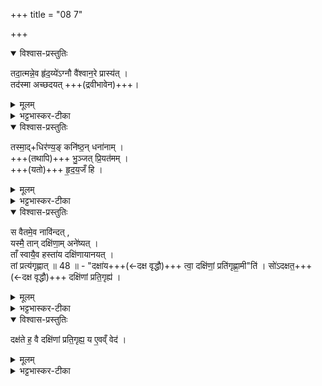 +++
title = "08 7"

+++

<details open><summary>विश्वास-प्रस्तुतिः</summary>

तदा॒त्मन्ने॒व हृ॑द॒य्ये॑ऽग्नौ वै॑श्वान॒रे प्रास्य॑त् ।  
तद॑स्मा अच्छदयत् +++(द्रवीभावेन)+++। 
</details>

<details><summary>मूलम्</summary>

तदा॒त्मन्ने॒व हृ॑द॒य्ये॑ऽग्नौ वै॑श्वान॒रे प्रास्य॑त् ।  
तद॑स्मा अच्छदयत् । 
</details>

<details><summary>भट्टभास्कर-टीका</summary>

अथ बाह्याग्निं हित्वा आत्मनि स्थिते हृदय्येऽग्नौ प्रास्यत् । तदस्मा अच्छदयत् द्रुतमभवत् । 
</details>


<details open><summary>विश्वास-प्रस्तुतिः</summary>

तस्मा॒द्+धिर॑ण्य॒ङ् कनि॑ष्ठ॒न् धना॑नाम् ।  
+++(तथापि)+++ भु॒ञ्जत् प्रि॒यत॑मम् ।  
+++(यतो)+++ हृ॒द॒य॒जँ हि ।
</details>

<details><summary>मूलम्</summary>

तस्मा॒द्धिर॑ण्य॒ङ्कनि॑ष्ठ॒न्धना॑नाम् । भु॒ञ्जत्प्रि॒यत॑मम् । हृ॒द॒य॒जँ हि ।
</details>

<details><summary>भट्टभास्कर-टीका</summary>

**तस्माद्** अद्यत्वेऽपि **हिरण्यं कनिष्ठं** दीप्ततमं धनानां मध्ये भवति, संस्कृतत्वाद् इत्यर्थः ।  
'कन दीप्तौ' तृजन्तात् 'तुश्छन्दसि' इतीष्ठनि 'तुरिष्ठेमेयस्सु' इति तृलोपः ।  
केचिदाहुः - **धनानां** मध्ये **हिरण्यं कनिष्ठं** अल्पतमम् अपि  
**भुञ्जत् प्रियतमं** भवति हृदयजत्वाद् इति । 
</details>


<details open><summary>विश्वास-प्रस्तुतिः</summary>

स वैतमे॒व नावि॑न्दत् ,  
यस्मै॒ तान् दक्षि॑णा॒म् अने॑ष्यत् ।  
ताँ स्वायै॒व हस्ता॑य दक्षि॑णायानयत् ।  
तां प्रत्य॑गृह्णात् ॥ 48 ॥ - 
"दक्षा॑य+++(←दक्ष वृद्धौ)+++ त्वा॒ दक्षि॑णां॒ प्रति॑गृह्णा॒मी"ति॑ । 
सो॑ऽदक्षत॒+++(←दक्ष वृद्धौ)+++ दक्षि॑णां प्रति॒गृह्य॑ । 
</details>

<details><summary>मूलम्</summary>

स वैतमे॒व नावि॑न्दत् ।  
यस्मै॒ तान्दक्षि॑णा॒मने॑ष्यत् ।  
ताँ स्वायै॒व हस्ता॑य दक्षि॑णायानयत् ।  
तां प्रत्य॑गृह्णात् ॥ 48 ॥ - 
दक्षा॑य त्वा॒ दक्षि॑णां॒ प्रति॑गृह्णा॒मीति॑ । 
सो॑ऽदक्षत॒ दक्षि॑णां प्रति॒गृह्य॑ । 

</details>

<details><summary>भट्टभास्कर-टीका</summary>

अथ स प्रजापतिर् अन्विच्छन्नपि तादृशस्य ग्रहीतारं नाविन्दत् नालभतैव, यस्मै तां दक्षिणामनेष्यत् दक्षिणात्वेन तद्धिरण्यमदास्यत् । अथान्यमविदित्वा स्वाय आत्मीयाय दक्षिणाय हस्तायैव तां दक्षिणामनयत् स्वयमेव च तां दक्षिणां प्रत्यगृह्णात् - दक्षायेति मन्त्रेण । दक्षाय वृद्ध्यर्थं 'दक्ष वृद्धौ' त्वां दक्षिणां प्रतिगृह्णामीत्यर्थः । 

अथ प्रजापतिः तां दक्षिणां प्रतिगृह्य अदक्षत अवर्धत प्रजाः सृष्टवान् । 
</details>


<details open><summary>विश्वास-प्रस्तुतिः</summary>

दक्ष॑ते ह॒ वै दक्षि॑णां प्रति॒गृह्य॒ य ए॒वव्ँ वेद॑ । 
</details>

<details><summary>मूलम्</summary>

दक्ष॑ते ह॒ वै दक्षि॑णां प्रति॒गृह्य॑ ।  य ए॒वव्ँ वेद॑ । 
</details>

<details><summary>भट्टभास्कर-टीका</summary>

तस्मादन्योऽप्येवं विद्वान् हिरण्यदक्षिणां प्रतिगृह्य दक्षते वर्धत एव ॥
</details>
